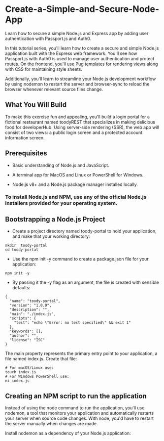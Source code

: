 # Create-a-Simple-and-Secure-Node-App
Learn how to secure a simple Node.js and Express app by adding user authentication with Passport.js and Auth0.

In this tutorial series, you'll learn how to create a secure and simple Node.js application built with the Express web framework. You'll see how Passport.js with Auth0 is used to manage user authentication and protect routes. On the frontend, you'll use Pug templates for rendering views along with CSS for maintaining style sheets.

Additionally, you'll learn to streamline your Node.js development workflow by using nodemon to restart the server and browser-sync to reload the browser whenever relevant source files change.

## What You Will Build

To make this exercise fun and appealing, you'll build a login portal for a fictional restaurant named toodyREST that specializes in making delicious food for developerHub.
Using server-side rendering (SSR), the web app will consist of two views: a public login screen and a protected account information screen.

## Prerequisites
- Basic understanding of Node.js and JavaScript.

- A terminal app for MacOS and Linux or PowerShell for Windows.

- Node.js v8+ and a Node.js package manager installed locally.

### To install Node.js and NPM, use any of the official Node.js installers provided for your operating system.

## Bootstrapping a Node.js Project
- Create a project directory named toody-portal to hold your application, and make that your working directory:

```
mkdir  toody-portal
cd toody-portal
```

- Use the npm init -y command to create a package.json file for your application:
```
npm init -y
```

- By passing it the -y flag as an argument, the file is created with sensible defaults:

```
{
  "name": "toody-portal",
  "version": "1.0.0",
  "description": "",
  "main": "./index.js",
  "scripts": {
    "test": "echo \"Error: no test specified\" && exit 1"
  },
  "keywords": [],
  "author": "",
  "license": "ISC"
}
```

The main property represents the primary entry point to your application, a file named index.js. Create that file:

```
# For macOS/Linux use:
touch index.js
# For Windows PowerShell use:
ni index.js
```
## Creating an NPM script to run the application
Instead of using the node command to run the application, you'll use nodemon, a tool that monitors your application and automatically restarts your server when source code changes. With node, you'd have to restart the server manually when changes are made.

Install nodemon as a dependency of your Node.js application:
